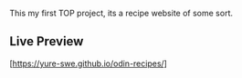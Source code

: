 This my first TOP project, its a recipe website of some sort.

## Live Preview
[https://yure-swe.github.io/odin-recipes/]